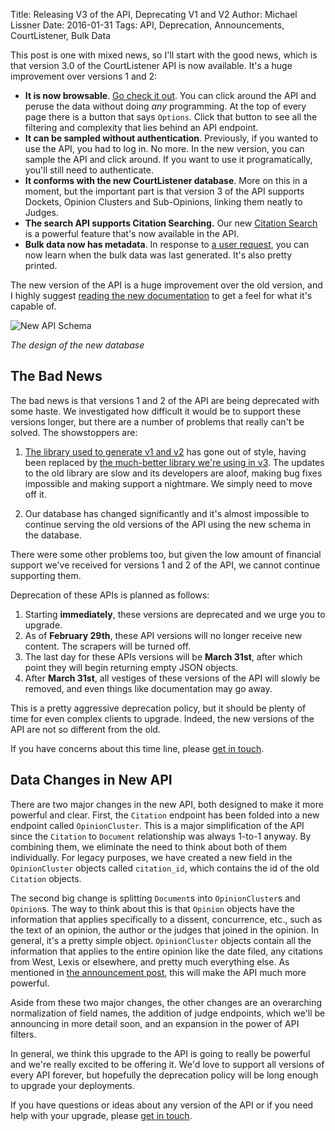 Title: Releasing V3 of the API, Deprecating V1 and V2
Author: Michael Lissner
Date: 2016-01-31
Tags: API, Deprecation, Announcements, CourtListener, Bulk Data

This post is one with mixed news, so I'll start with the good news, which is that version 3.0 of the CourtListener API is now available. It's a huge improvement over versions 1 and 2:

 - **It is now browsable**. [Go check it out][api]. You can click around the API and peruse the data without doing *any* programming. At the top of every page there is a button that says `Options`. Click that button to see all the filtering and complexity that lies behind an API endpoint.
 - **It can be sampled without authentication**. Previously, if you wanted to use the API, you had to log in. No more. In the new version, you can sample the API and click around. If you want to use it programatically, you'll still need to authenticate.
 - **It conforms with the new CourtListener database**. More on this in a moment, but the important part is that version 3 of the API supports Dockets, Opinion Clusters and Sub-Opinions, linking them neatly to Judges.
 - **The search API supports Citation Searching.** Our new [Citation Search][cs] is a powerful feature that's now available in the API.
 - **Bulk data now has metadata**. In response to [a user request][u], you can now learn when the bulk data was last generated. It's also pretty printed.

The new version of the API is a huge improvement over the old version, and I highly suggest [reading the new documentation][docs] to get a feel for what it's capable of.

![New API Schema]({static}/images/schema-design-v3-small.png)

*The design of the new database*


## The Bad News

The bad news is that versions 1 and 2 of the API are being deprecated with some haste. We investigated how difficult it would be to support these versions longer, but there are a number of problems that really can't be solved. The showstoppers are:

1. [The library used to generate v1 and v2][pie] has gone out of style, having been replaced by [the much-better library we're using in v3][drf]. The updates to the old library are slow and its developers are aloof, making bug fixes impossible and making support a nightmare. We simply need to move off it.

1. Our database has changed significantly and it's almost impossible to continue serving the old versions of the API using the new schema in the database.

There were some other problems too, but given the low amount of financial support we've received for versions 1 and 2 of the API, we cannot continue supporting them.

Deprecation of these APIs is planned as follows:

1. Starting **immediately**, these versions are deprecated and we urge you to upgrade.
1. As of **February 29th**, these API versions will no longer receive new content. The scrapers will be turned off.
1. The last day for these APIs versions will be **March 31st**, after which point they will begin returning empty JSON objects.
1. After **March 31st**, all vestiges of these versions of the API will slowly be removed, and even things like documentation may go away.

This is a pretty aggressive deprecation policy, but it should be plenty of time for even complex clients to upgrade. Indeed, the new versions of the API are not so different from the old.

If you have concerns about this time line, please [get in touch][contact].


## Data Changes in New API

There are two major changes in the new API, both designed to make it more powerful and clear. First, the `Citation` endpoint has been folded into a new endpoint called `OpinionCluster`. This is a major simplification of the API since the `Citation` to `Document` relationship was always 1-to-1 anyway. By combining them, we eliminate the need to think about both of them individually. For legacy purposes, we have created a new field in the `OpinionCluster` objects called `citation_id`, which contains the id of the old `Citation` objects.

The second big change is splitting `Document`s into `OpinionCluster`s and `Opinion`s. The way to think about this is that `Opinion` objects have the information that applies specifically to a dissent, concurrence, etc., such as the text of an opinion, the author or the judges that joined in the opinion. In general, it's a pretty simple object. `OpinionCluster` objects contain all the information that applies to the entire opinion like the date filed, any citations from West, Lexis or elsewhere, and pretty much everything else. As mentioned in [the announcement post][ann], this will make the API much more powerful.

Aside from these two major changes, the other changes are an overarching normalization of field names, the addition of judge endpoints, which we'll be announcing in more detail soon, and an expansion in the power of API filters.

In general, we think this upgrade to the API is going to really be powerful and we're really excited to be offering it. We'd love to support all versions of every API forever, but hopefully the deprecation policy will be long enough to upgrade your deployments.

If you have questions or ideas about any version of the API or if you need help with your upgrade, please [get in touch][contact].

[api]: https://www.courtlistener.com/api/rest/v3/
[u]: https://github.com/freelawproject/courtlistener/issues/331
[cs]: {filename}/citation-searching.md
[docs]: https://www.courtlistener.com/api/rest-info/
[ann]: {filename}/brand-new-courtlistener-a-year-in-the-works.md
[contact]: {filename}/pages/contact.md
[pie]: https://django-tastypie.readthedocs.org/en/latest/
[drf]: http://www.django-rest-framework.org/
